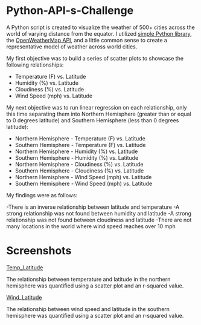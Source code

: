 # Python-API-s-Challenge

A Python script is created to visualize the weather of 500+ cities across the world of varying distance from the equator. I utilized [simple Python library](https://pypi.python.org/pypi/citipy), the [OpenWeatherMap API](https://openweathermap.org/api), and a little common sense to create a representative model of weather across world cities.

My first objective was to build a series of scatter plots to showcase the following relationships:

* Temperature (F) vs. Latitude
* Humidity (%) vs. Latitude
* Cloudiness (%) vs. Latitude
* Wind Speed (mph) vs. Latitude


My next objective was to run linear regression on each relationship, only this time separating them into Northern Hemisphere (greater than or equal to 0 degrees latitude) and Southern Hemisphere (less than 0 degrees latitude):

* Northern Hemisphere - Temperature (F) vs. Latitude
* Southern Hemisphere - Temperature (F) vs. Latitude
* Northern Hemisphere - Humidity (%) vs. Latitude
* Southern Hemisphere - Humidity (%) vs. Latitude
* Northern Hemisphere - Cloudiness (%) vs. Latitude
* Southern Hemisphere - Cloudiness (%) vs. Latitude
* Northern Hemisphere - Wind Speed (mph) vs. Latitude
* Southern Hemisphere - Wind Speed (mph) vs. Latitude

My findings were as follows:

-There is an inverse relationship between latitude and temperature
-A strong relationship was not found between humidity and latitude
-A strong relationship was not found between cloudiness and latitude
-There are not many locations in the world where wind speed reaches over 10 mph

# Screenshots

[Temp_Latitude](N_Temp_Latitude.png)


The relationship between temperature and latitude in the northern hemisphere was quantified using a scatter plot and an r-squared value.


[Wind_Latitude](S_Wind_Latitude.png)

The relationship between wind speed and latitude in the southern hemisphere was quantified using a scatter plot and an r-squared value.



